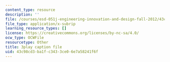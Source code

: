 ```yaml
---
content_type: resource
description: ''
file: /courses/esd-051j-engineering-innovation-and-design-fall-2012/43c98cd3ba1fc3433ce06e7a58241f6f_prmIRgNoexo.srt
file_type: application/x-subrip
learning_resource_types: []
license: https://creativecommons.org/licenses/by-nc-sa/4.0/
ocw_type: OCWFile
resourcetype: Other
title: 3play caption file
uid: 43c98cd3-ba1f-c343-3ce0-6e7a58241f6f
---
```


